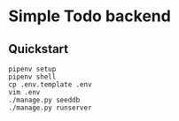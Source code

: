 # Simple Todo backend

## Quickstart

```
pipenv setup
pipenv shell
cp .env.template .env
vim .env
./manage.py seeddb
./manage.py runserver
```
